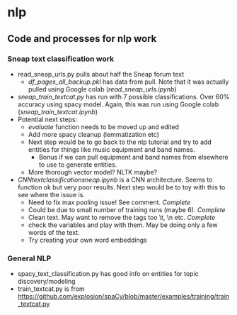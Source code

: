 # nlp
## Code and processes for nlp work

### Sneap text classification work
* read_sneap_urls.py pulls about half the Sneap forum text
    * *df_pages_all_backup.pkl* has data from pull.  Note that it was actually pulled using Google colab (*read_sneap_urls.ipynb*)
* *sneap_train_textcat.py* has run with 7 possible classifications. Over 60% accuracy using spacy model. Again, this was run using Google colab (*sneap_train_textcat.ipynb*)
* Potential next steps:
    * *evaluate* function needs to be moved up and edited
    * Add more spacy cleanup (lemmatization etc)
    * Next step would be to go back to the nlp tutorial and try to add entities for things like music equipment and band names.
        * Bonus if we can pull equipment and band names from elsewhere to use to generate entities.
    * More thorough vector model? NLTK maybe?
* *CNNtextclassificationsneap.ipynb* is a CNN architecture.  Seems to function ok but very poor results. Next step would be to toy with this to see where the issue is.
	* Need to fix max pooling issue! See comment. *Complete*
	* Could be due to small number of training runs (maybe 6). *Complete*
	* Clean text. May want to remove the tags too \t, \n etc. *Complete*
	* check the variables and play with them. May be doing only a few words of the text. 
	* Try creating your own word embeddings
### General NLP
* spacy_text_classification.py has good info on entities for topic discovery/modeling
* train_textcat.py is from https://github.com/explosion/spaCy/blob/master/examples/training/train_textcat.py

